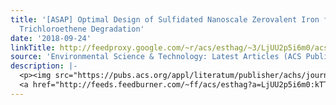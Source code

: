 ```yaml
---
title: '[ASAP] Optimal Design of Sulfidated Nanoscale Zerovalent Iron for Enhanced
  Trichloroethene Degradation'
date: '2018-09-24'
linkTitle: http://feedproxy.google.com/~r/acs/esthag/~3/LjUU2p5i6m0/acs.est.8b02399
source: 'Environmental Science & Technology: Latest Articles (ACS Publications)'
description: |-
  <p><img src="https://pubs.acs.org/appl/literatum/publisher/achs/journals/content/esthag/0/esthag.ahead-of-print/acs.est.8b02399/20180924/images/medium/es-2018-02399m_0006.gif" alt="TOC Graphic"/></p><div><cite>Environmental Science & Technology</cite></div><div>DOI: 10.1021/acs.est.8b02399</div><div class="feedflare">
  <a href="http://feeds.feedburner.com/~ff/acs/esthag?a=LjUU2p5i6m0:kTTOpGm0yvQ:yIl2AUoC8zA"><img src="http://feeds.feedburner.com/~ff/acs/esthag?d=yIl2AUoC8zA" border="0"></img></a>
---
```

